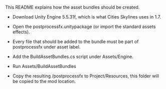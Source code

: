 This README explains how the asset bundles should be created.

- Download Unity Engine 5.5.31f, which is what Cities Skylines uses in 1.7.

- Open the postprocessfx.unitypackage (or import the standard assets effects).

- Every file that should be added to the bundle must be part of postprocessfx under asset label.

- Add the BuildAssetBundles.cs script under Assets/Engine.

- Run Assets/BuildAssetBundles

- Copy the resulting <Target>/postprocessfx to Project/Resources, this folder will be copied to the mod location. 